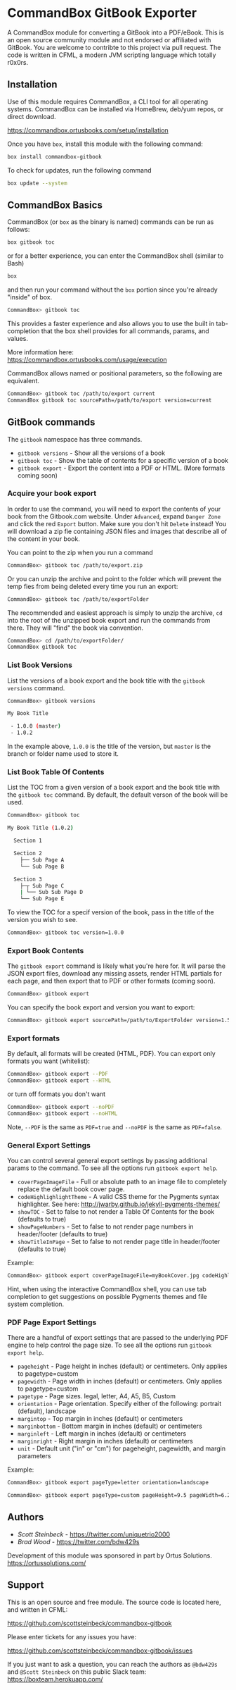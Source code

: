 # CommandBox GitBook Exporter

A CommandBox module for converting a GitBook into a PDF/eBook.  This is an open source community module and not endorsed or affiliated with GitBook.  You are welcome to contribte to this project via pull request.  The code is written in CFML, a modern JVM scripting language which totally r0x0rs.

## Installation

Use of this module requires CommandBox, a CLI tool for all operating systems.  CommandBox can be installed via HomeBrew, deb/yum repos, or direct download.  

https://commandbox.ortusbooks.com/setup/installation

Once you have `box`, install this module with the following command:

```bash
box install commandbox-gitbook
```

To check for updates, run the following command

```bash
box update --system
```

## CommandBox Basics

CommandBox (or `box` as the binary is named) commands can be run as follows:

```bash
box gitbook toc
```

or for a better experience, you can enter the CommandBox shell (similar to Bash) 

```bash
box
```

and then run your command without the `box` portion since you're already "inside" of box.  

```bash
CommandBox> gitbook toc
```

This provides a faster experience and also allows you to use the built in tab-completion that the box shell provides for all commands, params, and values.

More information here: https://commandbox.ortusbooks.com/usage/execution

CommandBox allows named or positional parameters, so the following are equivalent.

```bash
CommandBox> gitbook toc /path/to/export current
CommandBox gitbook toc sourcePath=/path/to/export version=current
```

## GitBook commands

The `gitbook` namespace has three commands. 

* `gitbook versions` - Show all the versions of a book
* `gitbook toc` - Show the table of contents for a specific version of a book
* `gitbook export` - Export the content into a PDF or HTML. (More formats coming soon)

### Acquire your book export

In order to use the command, you will need to export the contents of your book from the Gitbook.com website.  Under `Advanced`, expand `Danger Zone` and click the red `Export` button.  Make sure you don't hit `Delete` instead!
You will download a zip fie containing JSON files and images that describe all of the content in your book.

You can point to the zip when you run a command  

```bash
CommandBox> gitbook toc /path/to/export.zip
```

Or you can unzip the archive and point to the folder which will prevent the temp fies from being deleted every time you run an export:

```bash
CommandBox> gitbook toc /path/to/exportFolder
```

The recommended and easiest approach is simply to unzip the archive, `cd` into the root of the unzipped book export and run the commands from there.  They will "find" the book via convention.

```bash
CommandBox> cd /path/to/exportFolder/
CommandBox gitbook toc
```

### List Book Versions

List the versions of a book export and the book title with the `gitbook versions` command.

```bash
CommandBox> gitbook versions

My Book Title

 - 1.0.0 (master)
 - 1.0.2
```

In the example above, `1.0.0` is the title of the version, but `master` is the branch or folder name used to store it.

### List Book Table Of Contents

List the TOC from a given version of a book export and the book title with the `gitbook toc` command.  By default, the default verson of the book will be used.

```bash
CommandBox> gitbook toc

My Book Title (1.0.2)

  Section 1

  Section 2
    ├── Sub Page A
    └── Sub Page B

  Section 3
    ├─┬ Sub Page C
    | └── Sub Sub Page D
    └── Sub Page E
```

To view the TOC for a specif version of the book, pass in the title of the version you wish to see.

```bash
CommandBox> gitbook toc version=1.0.0
```

### Export Book Contents

The `gitbook export` command is likely what you're here for.  It will parse the JSON export files, download any missing assets, render HTML partials for each page, and then export that to PDF or other formats (coming soon).

```bash
CommandBox> gitbook export
```

You can specify the book export and version you want to export:

```bash
CommandBox> gitbook export sourcePath=/path/to/ExportFolder version=1.5.6
```
### Export formats

By default, all formats will be created (HTML, PDF).  You can export only formats you want (whitelist):
```bash
CommandBox> gitbook export --PDF
CommandBox> gitbook export --HTML
```
or turn off formats you don't want
```bash
CommandBox> gitbook export --noPDF
CommandBox> gitbook export --noHTML
```

Note, `--PDF` is the same as `PDF=true` and `--noPDF` is the same as `PDF=false`.

### General Export Settings

You can control several general export settings by passing additional params to the command.  To see all the options run `gitbook export help`.

* `coverPageImageFile` - Full or absolute path to an image file to completely replace the default book cover page.
* `codeHighlighlightTheme` - A valid CSS theme for the Pygments syntax highlighter. See here: http://jwarby.github.io/jekyll-pygments-themes/
* `showTOC` - Set to false to not render a Table Of Contents for the book (defaults to true)
* `showPageNumbers` - Set to false to not render page numbers in header/footer (defaults to true)
* `showTitleInPage` - Set to false to not render page title in header/footer (defaults to true)

Example: 

```bash
CommandBox> gitbook export coverPageImageFile=myBookCover.jpg codeHighlighlightTheme=fruity --noShowTOC --noShowPageNumbers --noShowTitleInPage
```
 
Hint, when using the interactive CommandBox shell, you can use tab completion to get suggestions on possible Pygments themes and file system completion. 

### PDF Page Export Settings

There are a handful of export settings that are passed to the underlying PDF engine to help control the page size.  To see all the options run `gitbook export help`.

* `pageheight` - Page height in inches (default) or centimeters. Only applies to pagetype=custom
* `pagewidth` - Page width in inches (default) or centimeters. Only applies to pagetype=custom
* `pagetype` - Page sizes. legal, letter, A4, A5, B5, Custom
* `orientation` - Page orientation. Specify either of the following: portrait (default), landscape
* `margintop` - Top margin in inches (default) or centimeters
* `marginbottom` - Bottom margin in inches (default) or centimeters
* `marginleft` - Left margin in inches (default) or centimeters
* `marginright` - Right margin in inches (default) or centimeters
* `unit` - Default unit ("in" or "cm") for pageheight, pagewidth, and margin parameters

Example: 

```bash
CommandBox> gitbook export pageType=letter orientation=landscape
``` 

```bash
CommandBox> gitbook export pageType=custom pageHeight=9.5 pageWidth=6.25 unit=in margintop=.5 marginbottom=.5 marginleft=1 marginright=1
```

## Authors

* *Scott Steinbeck* - https://twitter.com/uniquetrio2000
* *Brad Wood* - https://twitter.com/bdw429s

Development of this module was sponsored in part by Ortus Solutions. 
https://ortussolutions.com/

## Support
This is an open source and free module.  The source code is located here, and written in CFML:

https://github.com/scottsteinbeck/commandbox-gitbook

Please enter tickets for any issues you have:

https://github.com/scottsteinbeck/commandbox-gitbook/issues

If you just want to ask a question, you can reach the authors as `@bdw429s` and `@Scott Steinbeck` on this public Slack team: https://boxteam.herokuapp.com/

